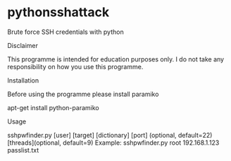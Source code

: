 # pythonsshattack
Brute force SSH credentials with python

Disclaimer

This programme is intended for education purposes only. I do not take any responsibility on how you use this programme.

Installation

Before using the programme please install paramiko

apt-get install python-paramiko


Usage

sshpwfinder.py [user] [target] [dictionary] [port] (optional, default=22) [threads](optional, default=9) Example: sshpwfinder.py root 192.168.1.123 passlist.txt
